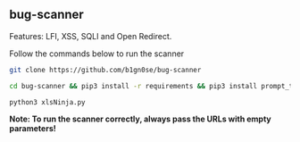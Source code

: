 ## bug-scanner

Features: LFI, XSS, SQLI and Open Redirect.

Follow the commands below to run the scanner

```sh
git clone https://github.com/b1gn0se/bug-scanner
```
```sh
cd bug-scanner && pip3 install -r requirements && pip3 install prompt_toolkit
```
```sh
python3 xlsNinja.py
```

**Note: To run the scanner correctly, always pass the URLs with empty parameters!**
